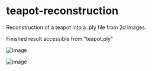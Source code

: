 # teapot-reconstruction
 Reconstruction of a teapot into a .ply file from 2d images.

Finished result accessible from "teapot.ply"

![image](https://github.com/williamzchu/teaport-reconstruction/assets/59345558/1479ad28-f90f-4228-b365-f5242451ae6b)


![image](https://github.com/williamzchu/teaport-reconstruction/assets/59345558/71282c10-bdd1-439b-af94-8f65cacfa2ba)


